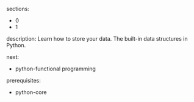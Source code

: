 sections:
  - 0
  - 1

description: Learn how to store your data. The built-in data structures in Python.

next:
  - python-functional programming

prerequisites:
  - python-core
